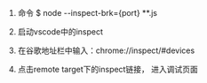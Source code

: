 
1. 命令
  $ node --inspect-brk={port} **.js

2. 启动vscode中的inspect

3. 在谷歌地址栏中输入：chrome://inspect/#devices

4. 点击remote target下的inspect链接， 进入调试页面

